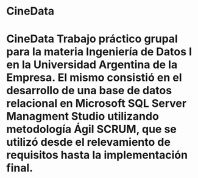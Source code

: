 # CineData
# CineData Trabajo práctico grupal para la materia Ingeniería de Datos I en la Universidad Argentina de la Empresa. El mismo consistió en el desarrollo de una base de datos relacional en Microsoft SQL Server Managment Studio utilizando metodología Ágil SCRUM, que se utilizó desde el relevamiento de requisitos hasta la implementación final.
